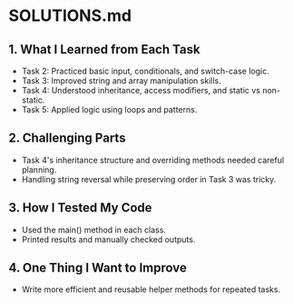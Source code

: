 # SOLUTIONS.md

## 1. What I Learned from Each Task

- Task 2: Practiced basic input, conditionals, and switch-case logic.
- Task 3: Improved string and array manipulation skills.
- Task 4: Understood inheritance, access modifiers, and static vs non-static.
- Task 5: Applied logic using loops and patterns.

## 2. Challenging Parts

- Task 4's inheritance structure and overriding methods needed careful planning.
- Handling string reversal while preserving order in Task 3 was tricky.

## 3. How I Tested My Code

- Used the main() method in each class.
- Printed results and manually checked outputs.

## 4. One Thing I Want to Improve

- Write more efficient and reusable helper methods for repeated tasks.
